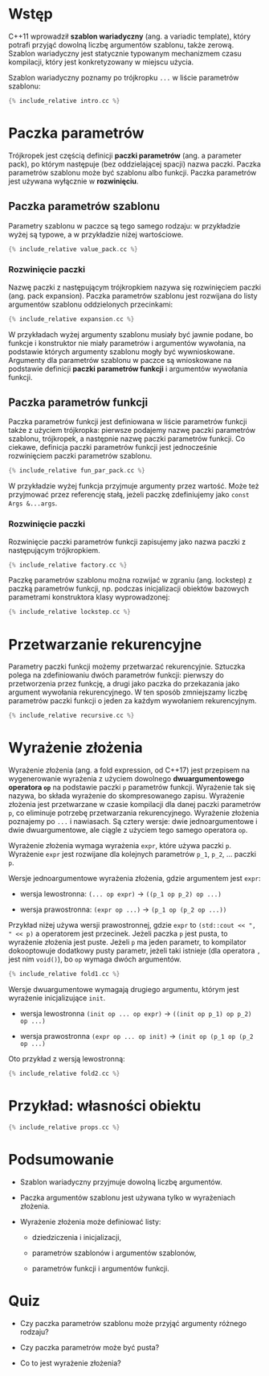 # Wstęp

C++11 wprowadził **szablon wariadyczny** (ang. a variadic template),
który potrafi przyjąć dowolną liczbę argumentów szablonu, także
zerową.  Szablon wariadyczny jest statycznie typowanym mechanizmem
czasu kompilacji, który jest konkretyzowany w miejscu użycia.

Szablon wariadyczny poznamy po trójkropku `...` w liście parametrów
szablonu:

```cpp
{% include_relative intro.cc %}
```

# Paczka parametrów

Trójkropek jest częścią definicji **paczki parametrów** (ang. a
parameter pack), po którym następuje (bez oddzielającej spacji) nazwa
paczki.  Paczka parametrów szablonu może być szablonu albo funkcji.
Paczka parametrów jest używana wyłącznie w **rozwinięciu**.

## Paczka parametrów szablonu

Parametry szablonu w paczce są tego samego rodzaju: w przykładzie
wyżej są typowe, a w przykładzie niżej wartościowe.

```cpp
{% include_relative value_pack.cc %}
```

### Rozwinięcie paczki

Nazwę paczki z następującym trójkropkiem nazywa się rozwinięciem
paczki (ang. pack expansion).  Paczka parametrów szablonu jest
rozwijana do listy argumentów szablonu oddzielonych przecinkami:

```cpp
{% include_relative expansion.cc %}
```

W przykładach wyżej argumenty szablonu musiały być jawnie podane, bo
funkcje i konstruktor nie miały parametrów i argumentów wywołania, na
podstawie których argumenty szablonu mogły być wywnioskowane.
Argumenty dla parametrów szablonu w paczce są wnioskowane na podstawie
definicji **paczki parametrów funkcji** i argumentów wywołania
funkcji.

## Paczka parametrów funkcji

Paczka parametrów funkcji jest definiowana w liście parametrów funkcji
także z użyciem trójkropka: pierwsze podajemy nazwę paczki parametrów
szablonu, trójkropek, a następnie nazwę paczki parametrów funkcji.  Co
ciekawe, definicja paczki parametrów funkcji jest jednocześnie
rozwinięciem paczki parametrów szablonu.

```cpp
{% include_relative fun_par_pack.cc %}
```

W przykładzie wyżej funkcja przyjmuje argumenty przez wartość.  Może
też przyjmować przez referencję stałą, jeżeli paczkę zdefiniujemy jako
`const Args &...args`.

### Rozwinięcie paczki

Rozwinięcie paczki parametrów funkcji zapisujemy jako nazwa paczki z
następującym trójkropkiem.

```cpp
{% include_relative factory.cc %}
```

Paczkę parametrów szablonu można rozwijać w zgraniu (ang. lockstep) z
paczką parametrów funkcji, np. podczas inicjalizacji obiektów bazowych
parametrami konstruktora klasy wyprowadzonej:

```cpp
{% include_relative lockstep.cc %}
```

# Przetwarzanie rekurencyjne

Parametry paczki funkcji możemy przetwarzać rekurencyjnie.  Sztuczka
polega na zdefiniowaniu dwóch parametrów funkcji: pierwszy do
przetworzenia przez funkcję, a drugi jako paczka do przekazania jako
argument wywołania rekurencyjnego.  W ten sposób zmniejszamy liczbę
parametrów paczki funkcji o jeden za każdym wywołaniem rekurencyjnym.

```cpp
{% include_relative recursive.cc %}
```

# Wyrażenie złożenia

Wyrażenie złożenia (ang. a fold expression, od C++17) jest przepisem
na wygenerowanie wyrażenia z użyciem dowolnego **dwuargumentowego
operatora `op`** na podstawie paczki `p` parametrów funkcji.
Wyrażenie tak się nazywa, bo składa wyrażenie do skompresowanego
zapisu.  Wyrażenie złożenia jest przetwarzane w czasie kompilacji dla
danej paczki parametrów `p`, co eliminuje potrzebę przetwarzania
rekurencyjnego.  Wyrażenie złożenia poznajemy po `...` i nawiasach.
Są cztery wersje: dwie jednoargumentowe i dwie dwuargumentowe, ale
ciągle z użyciem tego samego operatora `op`.

Wyrażenie złożenia wymaga wyrażenia `expr`, które używa paczki `p`.
Wyrażenie `expr` jest rozwijane dla kolejnych parametrów `p_1`, `p_2`,
... paczki `p`.

Wersje jednoargumentowe wyrażenia złożenia, gdzie argumentem jest
`expr`:

* wersja lewostronna: `(... op expr)` -> `((p_1 op p_2) op ...)`

* wersja prawostronna: `(expr op ...)` -> `(p_1 op (p_2 op ...))`

Przykład niżej używa wersji prawostronnej, gdzie `expr` to `(std::cout
<< ", " << p)` a operatorem jest przecinek.  Jeżeli paczka `p` jest
pusta, to wyrażenie złożenia jest puste.  Jeżeli `p` ma jeden
parametr, to kompilator dokooptowuje dodatkowy pusty parametr, jeżeli
taki istnieje (dla operatora `,` jest nim `void()`), bo `op` wymaga
dwóch argumentów.

```cpp
{% include_relative fold1.cc %}
```

Wersje dwuargumentowe wymagają drugiego argumentu, którym jest
wyrażenie inicjalizujące `init`.

* wersja lewostronna `(init op ... op expr)` -> `((init op p_1) op p_2) op ...)`

* wersja prawostronna `(expr op ... op init)` -> `(init op (p_1 op (p_2 op ...)`

Oto przykład z wersją lewostronną:

```cpp
{% include_relative fold2.cc %}
```

# Przykład: własności obiektu

```cpp
{% include_relative props.cc %}
```

# Podsumowanie

* Szablon wariadyczny przyjmuje dowolną liczbę argumentów.

* Paczka argumentów szablonu jest używana tylko w wyrażeniach
  złożenia.

* Wyrażenie złożenia może definiować listy:

  - dziedziczenia i inicjalizacji,

  - parametrów szablonów i argumentów szablonów,

  - parametrów funkcji i argumentów funkcji.

# Quiz

* Czy paczka parametrów szablonu może przyjąć argumenty różnego
  rodzaju?

* Czy paczka parametrów może być pusta?

* Co to jest wyrażenie złożenia?
